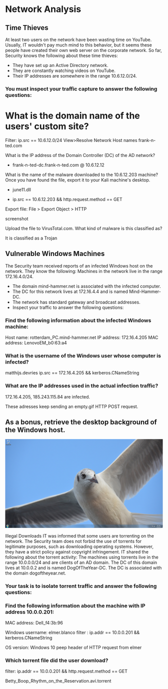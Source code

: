 # Network Analysis

## Time Thieves

At least two users on the network have been wasting time on YouTube. Usually, IT wouldn't pay much mind to this behavior, but it seems these people have created their own web server on the corporate network. So far, Security knows the following about these time thieves:
   
   - They have set up an Active Directory network.
   - They are constantly watching videos on YouTube.
   - Their IP addresses are somewhere in the range 10.6.12.0/24.

### You must inspect your traffic capture to answer the following questions:

 # What is the domain name of the users' custom site?

 Filter: ip.src == 10.6.12.0/24 
 View>Resolve Network Host names 
 frank-n-ted.com
 
 What is the IP address of the Domain Controller (DC) of the AD network?

   - frank-n-ted-dc.frank-n-ted.com @ 10.6.12.12

 What is the name of the malware downloaded to the 10.6.12.203 machine? Once you have found the file, export it to your Kali machine's desktop.

   - june11.dll
   
   - ip.src == 10.6.12.203 && http.request.method == GET
 
 Export file: File > Export Object > HTTP

screenshot

 
 Upload the file to VirusTotal.com. What kind of malware is this classified as?
 
 It is classified as a Trojan
 
 
## Vulnerable Windows Machines
The Security team received reports of an infected Windows host on the network. They know the following:
Machines in the network live in the range 172.16.4.0/24.
  - The domain mind-hammer.net is associated with the infected computer.
  - The DC for this network lives at 172.16.4.4 and is named Mind-Hammer-DC.
  - The network has standard gateway and broadcast addresses.
  - Inspect your traffic to answer the following questions:
### Find the following information about the infected Windows machine:
Host name: rotterdam_PC.mind-hammer.net
IP address: 172.16.4.205
MAC address: LenovoEM_b0:63:a4

### What is the username of the Windows user whose computer is infected?

matthijs.devries
ip.src == 172.16.4.205 && kerberos.CNameString
 
### What are the IP addresses used in the actual infection traffic?
 
 172.16.4.205, 185.243.115.84 are infected. 
 
 These adresses keep sending an empty.gif HTTP POST request. 
 
 
## As a bonus, retrieve the desktop background of the Windows host.

![Desktop Image](Images/desktop-background)

Illegal Downloads
IT was informed that some users are torrenting on the network. The Security team does not forbid the use of torrents for legitimate purposes, such as downloading operating systems. However, they have a strict policy against copyright infringement.
IT shared the following about the torrent activity:
The machines using torrents live in the range 10.0.0.0/24 and are clients of an AD domain.
The DC of this domain lives at 10.0.0.2 and is named DogOfTheYear-DC.
The DC is associated with the domain dogoftheyear.net.

### Your task is to isolate torrent traffic and answer the following questions:

### Find the following information about the machine with IP address 10.0.0.201:

MAC address: Dell_f4:3b:96

Windows username: elmer.blanco filter : ip.addr == 10.0.0.201 && kerberos.CNameString

OS version: Windows 10 peep header of HTTP request from elmer

### Which torrent file did the user download?

filter: ip.addr == 10.0.0.201 && http.request.method == GET

Betty_Boop_Rhythm_on_the_Reservation.avi.torrent
